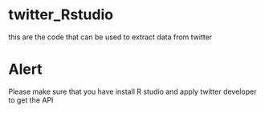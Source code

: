 # twitter_Rstudio
this are the code that can be used to extract data from twitter 

# Alert
Please make sure that you have install R studio and apply twitter developer to get the API
